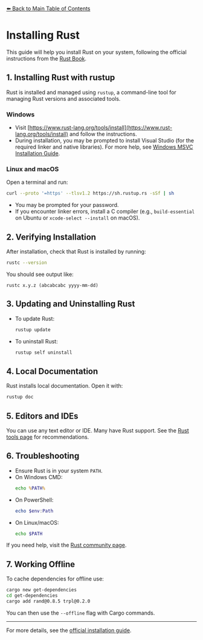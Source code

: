 [⬅️ Back to Main Table of Contents](../README.md)

# Installing Rust

This guide will help you install Rust on your system, following the official instructions from the [Rust Book](https://doc.rust-lang.org/book/ch01-01-installation.html).

## 1. Installing Rust with rustup

Rust is installed and managed using `rustup`, a command-line tool for managing Rust versions and associated tools.

### Windows
- Visit [https://www.rust-lang.org/tools/install](https://www.rust-lang.org/tools/install) and follow the instructions.
- During installation, you may be prompted to install Visual Studio (for the required linker and native libraries). For more help, see [Windows MSVC Installation Guide](https://rust-lang.github.io/rustup/installation/windows-msvc.html).

### Linux and macOS
Open a terminal and run:

```sh
curl --proto '=https' --tlsv1.2 https://sh.rustup.rs -sSf | sh
```

- You may be prompted for your password.
- If you encounter linker errors, install a C compiler (e.g., `build-essential` on Ubuntu or `xcode-select --install` on macOS).

## 2. Verifying Installation
After installation, check that Rust is installed by running:

```sh
rustc --version
```

You should see output like:

```
rustc x.y.z (abcabcabc yyyy-mm-dd)
```

## 3. Updating and Uninstalling Rust
- To update Rust:
  ```sh
  rustup update
  ```
- To uninstall Rust:
  ```sh
  rustup self uninstall
  ```

## 4. Local Documentation
Rust installs local documentation. Open it with:

```sh
rustup doc
```

## 5. Editors and IDEs
You can use any text editor or IDE. Many have Rust support. See the [Rust tools page](https://www.rust-lang.org/tools) for recommendations.

## 6. Troubleshooting
- Ensure Rust is in your system `PATH`.
- On Windows CMD:
  ```cmd
  echo %PATH%
  ```
- On PowerShell:
  ```powershell
  echo $env:Path
  ```
- On Linux/macOS:
  ```sh
  echo $PATH
  ```

If you need help, visit the [Rust community page](https://www.rust-lang.org/community).

## 7. Working Offline
To cache dependencies for offline use:

```sh
cargo new get-dependencies
cd get-dependencies
cargo add rand@0.8.5 trpl@0.2.0
```

You can then use the `--offline` flag with Cargo commands.

---

For more details, see the [official installation guide](https://doc.rust-lang.org/book/ch01-01-installation.html).
